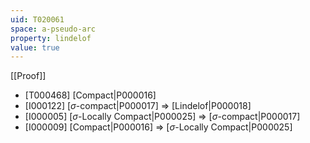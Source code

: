 ```yaml
---
uid: T020061
space: a-pseudo-arc
property: lindelof
value: true
---
```

[[Proof]]

* [T000468] [Compact|P000016]
* [I000122] [$\sigma$-compact|P000017] => [Lindelof|P000018]
* [I000005] [$\sigma$-Locally Compact|P000025] => [$\sigma$-compact|P000017]
* [I000009] [Compact|P000016] => [$\sigma$-Locally Compact|P000025]

